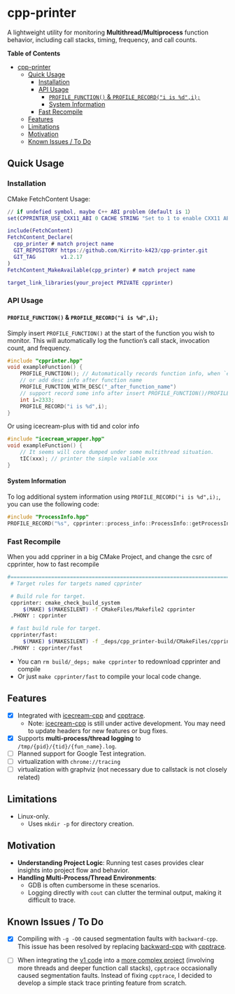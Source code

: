 # cpp-printer

A lightweight utility for monitoring **Multithread/Multiprocess** function behavior, including call stacks, timing, frequency, and call counts.

<!-- START doctoc generated TOC please keep comment here to allow auto update -->
<!-- DON'T EDIT THIS SECTION, INSTEAD RE-RUN doctoc TO UPDATE -->
**Table of Contents**

- [cpp-printer](#cpp-printer)
  - [Quick Usage](#quick-usage)
    - [Installation](#installation)
    - [API Usage](#api-usage)
      - [`PROFILE_FUNCTION()` \& `PROFILE_RECORD("i is %d",i);`](#profile_function--profile_recordi-is-di)
      - [System Information](#system-information)
    - [Fast Recompile](#fast-recompile)
  - [Features](#features)
  - [Limitations](#limitations)
  - [Motivation](#motivation)
  - [Known Issues / To Do](#known-issues--to-do)

<!-- END doctoc generated TOC please keep comment here to allow auto update -->

## Quick Usage

### Installation

CMake FetchContent Usage:

```m
// if undefied symbol, maybe C++ ABI problem（default is 1）
set(CPPRINTER_USE_CXX11_ABI 0 CACHE STRING "Set to 1 to enable CXX11 ABI")

include(FetchContent)
FetchContent_Declare(
  cpp_printer # match project name
  GIT_REPOSITORY https://github.com/Kirrito-k423/cpp-printer.git
  GIT_TAG        v1.2.17
)
FetchContent_MakeAvailable(cpp_printer) # match project name

target_link_libraries(your_project PRIVATE cpprinter)
```

### API Usage

#### `PROFILE_FUNCTION()` & `PROFILE_RECORD("i is %d",i);`

Simply insert `PROFILE_FUNCTION()` at the start of the function you wish to monitor. This will automatically log the function’s call stack, invocation count, and frequency.

```cpp
#include "cpprinter.hpp"
void exampleFunction() {
    PROFILE_FUNCTION(); // Automatically records function info, when `export CPPRINTER_RECORD_FUNCSTACK=1`
    // or add desc info after function name
    PROFILE_FUNCTION_WITH_DESC("_after_function_name")
    // support record some info after insert PROFILE_FUNCTION()/PROFILE_FUNCTION_WITH_DESC()
    int i=2333;
    PROFILE_RECORD("i is %d",i);
}
```

Or using icecream-plus with tid and color info

```cpp
#include "icecream_wrapper.hpp"
void exampleFunction() {
    // It seems will core dumped under some multithread situation.
    tIC(xxx); // printer the simple valiable xxx
}
```

#### System Information

To log additional system information using `PROFILE_RECORD("i is %d",i);`, you can use the following code:

```c++
#include "ProcessInfo.hpp"
PROFILE_RECORD("%s", cpprinter::process_info::ProcessInfo::getProcessInfo().c_str());
```

### Fast Recompile

When you add cppriner in a big CMake Project, and change the csrc of cpprinter, how to fast recompile

```bash
#=============================================================================
 # Target rules for targets named cpprinter

 # Build rule for target.
 cpprinter: cmake_check_build_system
     $(MAKE) $(MAKESILENT) -f CMakeFiles/Makefile2 cpprinter
 .PHONY : cpprinter

 # fast build rule for target.
 cpprinter/fast:
     $(MAKE) $(MAKESILENT) -f _deps/cpp_printer-build/CMakeFiles/cpprinter.dir/build.make _deps/cpp_printer-build/CMakeFiles/cpprinter.dir/build
 .PHONY : cpprinter/fast
```

* You can `rm build/_deps; make cpprinter` to redownload cpprinter and compile
* Or just `make cpprinter/fast` to compile your local code change.



## Features

* [x] Integrated with [icecream-cpp](https://github.com/renatoGarcia/icecream-cpp) and [cpptrace](https://github.com/jeremy-rifkin/cpptrace).
  * Note: [icecream-cpp](https://github.com/renatoGarcia/icecream-cpp) is still under active development. You may need to update headers for new features or bug fixes.
* [x] Supports **multi-process/thread logging** to `/tmp/{pid}/{tid}/{fun_name}.log`.
* [ ] Planned support for Google Test integration.
* [ ] virtualization with `chrome://tracing`
* [ ] virtualization with graphviz (not necessary due to callstack is not closely related)

## Limitations

* Linux-only.
  * Uses `mkdir -p` for directory creation.

## Motivation

* **Understanding Project Logic**: Running test cases provides clear insights into project flow and behavior.
* **Handling Multi-Process/Thread Environments**:
    * GDB is often cumbersome in these scenarios.
    * Logging directly with `cout` can clutter the terminal output, making it difficult to trace.

## Known Issues / To Do

* [x] Compiling with `-g -O0` caused segmentation faults with `backward-cpp`. This issue has been resolved by replacing [backward-cpp](https://github.com/bombela/backward-cpp/tree/master) with [cpptrace](https://github.com/jeremy-rifkin/cpptrace).
* [ ] When integrating the [v1 code](https://github.com/Kirrito-k423/cpp-printer/releases/tag/v1.0) into a [more complex project](https://gitee.com/shaojiemike/pytorch/tree/v2.1.0/) (involving more threads and deeper function call stacks), `cpptrace` occasionally caused segmentation faults. Instead of fixing `cpptrace`, I decided to develop a simple stack trace printing feature from scratch.


